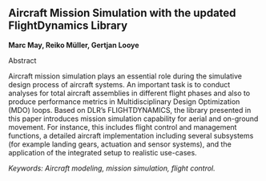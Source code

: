 ## Aircraft Mission Simulation with the updated FlightDynamics Library
**Marc May, Reiko Müller, Gertjan Looye**

Abstract

Aircraft mission simulation plays an essential role during
the simulative design process of aircraft systems. An important
task is to conduct analyses for total aircraft assemblies
in different flight phases and also to produce performance
metrics in Multidisciplinary Design Optimization
(MDO) loops. Based on DLR’s FLIGHTDYNAMICS, the
library presented in this paper introduces mission simulation
capability for aerial and on-ground movement. For instance,
this includes flight control and management functions,
a detailed aircraft implementation including several
subsystems (for example landing gears, actuation and sensor
systems), and the application of the integrated setup to
realistic use-cases.

*Keywords: Aircraft modeling, mission simulation, flight control.*
